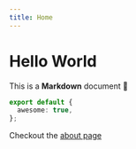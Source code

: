 ```yaml
---
title: Home
---
```


# Hello World

This is a **Markdown** document :rocket:

```ts
export default {
  awesome: true,
};
```

Checkout the [about page](/about)
